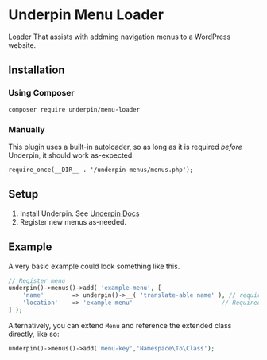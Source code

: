 # Underpin Menu Loader

Loader That assists with addming navigation menus to a WordPress website.

## Installation

### Using Composer

`composer require underpin/menu-loader`

### Manually

This plugin uses a built-in autoloader, so as long as it is required _before_
Underpin, it should work as-expected.

`require_once(__DIR__ . '/underpin-menus/menus.php');`

## Setup

1. Install Underpin. See [Underpin Docs](https://www.github.com/underpin-wp/underpin)
1. Register new menus as-needed.

## Example

A very basic example could look something like this.

```php
// Register menu
underpin()->menus()->add( 'example-menu', [
	'name'        => underpin()->__( 'translate-able name' ), // required. Fills "description" in register_nav_menu
	'location'    => 'example-menu'                         // Required. See register_nav_menu
] );
```

Alternatively, you can extend `Menu` and reference the extended class directly, like so:

```php
underpin()->menus()->add('menu-key','Namespace\To\Class');
```
